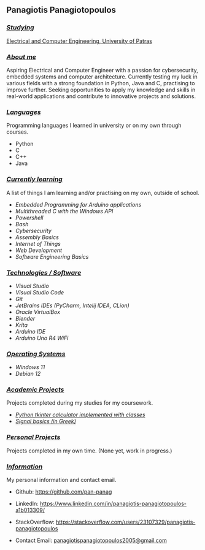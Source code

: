 ## Panagiotis Panagiotopoulos

### <u>***Studying***</u>
[Electrical and Computer Engineering, University of Patras](https://www.ece.upatras.gr/index.php/en/)

### <u>***About me***</u>
Aspiring Electrical and Computer Engineer with a passion for cybersecurity, embedded systems and computer architecture. Currently testing my luck in various fields with a strong foundation in Python, Java and C, practising to improve further. Seeking opportunities to apply my knowledge and skills in real-world applications and contribute to innovative projects and solutions.

### <u>***Languages***</u>
Programming languages I learned in university or on my own through courses.
 + Python
 + C
 + C++
 + Java

### <u>***Currently learning***</u>
A list of things I am learning and/or practising on my own, outside of school.
+ *Embedded Programming for Arduino applications*
+ *Multithreaded C with the Windows API*
+ *Powershell*
+ *Bash*
+ *Cybersecurity*
+ *Assembly Basics*
+ *Internet of Things*
+ *Web Development*
+ *Software Engineering Basics*

### <u>***Technologies / Software***</u>
+ *Visual Studio*
+ *Visual Studio Code*
+ *Git*
+ *JetBrains IDEs (PyCharm, Intelij IDEA, CLion)*
+ *Oracle VirtualBox*
+ *Blender*
+ *Krita*
+ *Arduino IDE*
+ *Arduino Uno R4 WiFi*

### <u>***Operating Systems***</u>
+ *Windows 11*
+ *Debian 12*

### <u>***Academic Projects***</u>
Projects completed during my studies for my coursework.
+ [*Python tkinter calculator implemented with classes*](https://github.com/pan-panag/PythonCalculatorwithClasses)
+ [*Signal basics (in Greek)*](https://github.com/pan-panag/signal-basics)

### <u>***Personal Projects***</u>
Projects completed in my own time.
(None yet, work in progress.)

### <u>***Information***</u>
My personal information and contact email.
+ Github: https://github.com/pan-panag

+ LinkedIn: https://www.linkedin.com/in/panagiotis-panagiotopoulos-a1b013309/

+ StackOverflow: https://stackoverflow.com/users/23107329/panagiotis-panagiotopoulos

+ Contact Email: panagiotispanagiotopoulos2005@gmail.com
